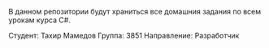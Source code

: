 В данном репозитории будут храниться все домашния задания по всем урокам курса C#.

Студент: Тахир Мамедов
Группа: 3851
Направление: Разработчик

